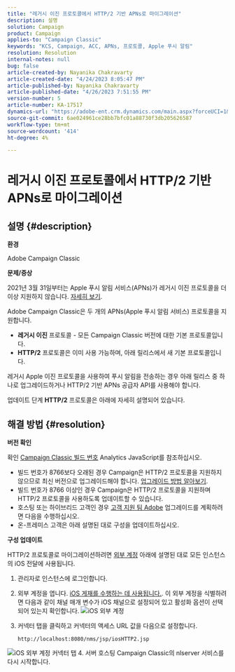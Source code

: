 ```yaml
---
title: "레거시 이진 프로토콜에서 HTTP/2 기반 APNs로 마이그레이션"
description: 설명
solution: Campaign
product: Campaign
applies-to: "Campaign Classic"
keywords: "KCS, Campaign, ACC, APNs, 프로토콜, Apple 푸시 알림"
resolution: Resolution
internal-notes: null
bug: false
article-created-by: Nayanika Chakravarty
article-created-date: "4/24/2023 8:05:47 PM"
article-published-by: Nayanika Chakravarty
article-published-date: "4/26/2023 7:51:55 PM"
version-number: 5
article-number: KA-17517
dynamics-url: "https://adobe-ent.crm.dynamics.com/main.aspx?forceUCI=1&pagetype=entityrecord&etn=knowledgearticle&id=baa73d61-dbe2-ed11-a7c7-6045bd006239"
source-git-commit: 6ae024961ce28bb7bfc01a88730f3db205626587
workflow-type: tm+mt
source-wordcount: '414'
ht-degree: 4%

---
```


# 레거시 이진 프로토콜에서 HTTP/2 기반 APNs로 마이그레이션

## 설명 {#description}


<b>환경</b>

Adobe Campaign Classic

<b>문제/증상</b>

2021년 3월 31일부터는 Apple 푸시 알림 서비스(APNs)가 레거시 이진 프로토콜을 더 이상 지원하지 않습니다. [자세히 보기](https://developer.apple.com/kr/news/?id=c88acm2b).

Adobe Campaign Classic은 두 개의 APNs(Apple 푸시 알림 서비스) 프로토콜을 지원합니다.

- <b>레거시 이진</b> 프로토콜 - 모든 Campaign Classic 버전에 대한 기본 프로토콜입니다.
- <b>HTTP/2</b> 프로토콜은 이미 사용 가능하며, 아래 릴리스에서 새 기본 프로토콜입니다.


레거시 Apple 이진 프로토콜을 사용하여 푸시 알림을 전송하는 경우 아래 릴리스 중 하나로 업그레이드하거나 HTTP/2 기반 APNs 공급자 API를 사용해야 합니다.

업데이트 단계 <b>HTTP/2</b> 프로토콜은 아래에 자세히 설명되어 있습니다.


## 해결 방법 {#resolution}


<b>버전 확인</b>

확인 [Campaign Classic 빌드 번호](https://experienceleague.adobe.com/docs/campaign-classic/using/getting-started/starting-with-adobe-campaign/launching-adobe-campaign.html?lang=en#getting-your-campaign-version) Analytics JavaScript를 참조하십시오.

- 빌드 번호가 8766보다 오래된 경우 Campaign은 HTTP/2 프로토콜을 지원하지 않으므로 최신 버전으로 업그레이드해야 합니다. [업그레이드 방법 알아보기](https://experienceleague.adobe.com/docs/campaign-classic/using/monitoring-campaign-classic/updating-adobe-campaign/build-upgrade.html?lang=en#performing-a-build-upgrade).
- 빌드 번호가 8766 이상인 경우 Campaign은 HTTP/2 프로토콜을 지원하며 HTTP/2 프로토콜을 사용하도록 업데이트할 수 있습니다.
- 호스팅 또는 하이브리드 고객인 경우 [고객 지원 팀 Adobe](https://experienceleague.adobe.com/docs/customer-one/using/home.html?lang=en) 업그레이드를 계획하려면 다음을 수행하십시오.
- 온-프레미스 고객은 아래 설명된 대로 구성을 업데이트하십시오.


<b>구성 업데이트</b>

HTTP/2 프로토콜로 마이그레이션하려면 [외부 계정](https://experienceleague.adobe.com/docs/campaign-classic/using/installing-campaign-classic/accessing-external-database/external-accounts.html?lang=en) 아래에 설명된 대로 모든 인스턴스의 iOS 전달에 사용됩니다.

1. 관리자로 인스턴스에 로그인합니다.
2. 외부 계정을 엽니다. [iOS 게재를 수행하는 데 사용됩니다.](https://experienceleague.adobe.com/docs/campaign-classic/using/sending-messages/sending-push-notifications/configure-the-mobile-app/configuring-the-mobile-application.html?lang=en). 이 외부 계정을 식별하려면 다음과 같이 채널 매개 변수가 iOS 채널으로 설정되어 있고 활성화 옵션이 선택되어 있는지 확인합니다.    ![iOS 외부 계정](https://helpx.adobe.com/content/dam/help/en/campaign/kb/migrate-to-http2/jcr_content/main-pars/procedure/proc_par/step_1/step_par/image/iOS-ext-account.png "iOS-ext-account")
3. 커넥터 탭을 클릭하고 커넥터의 액세스 URL 값을 다음으로 설정합니다.

   ```
   http://localhost:8080/nms/jsp/iosHTTP2.jsp
   ```

![iOS 외부 계정 커넥터 탭](https://helpx.adobe.com/content/dam/help/en/campaign/kb/migrate-to-http2/jcr_content/main-pars/procedure/proc_par/step/step_par/image/iOs-ext-account-connector.png "iOs-ext-account-connector")
4. 서버 호스팅 Campaign Classic의 nlserver 서비스를 다시 시작합니다.

